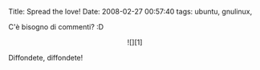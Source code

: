 Title: Spread the love!
Date:  2008-02-27 00:57:40
tags: ubuntu, gnulinux,

C'è bisogno di commenti? :D

<center>![][1]</center>

Diffondete, diffondete!

   [1]: http://dl.dropbox.com/u/369614/blog/img_red/ubuntu-equation.gif
